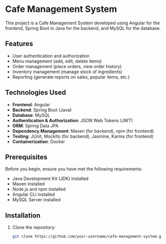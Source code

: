 # Cafe Management System

This project is a Cafe Management System developed using Angular for the frontend, Spring Boot in Java for the backend, and MySQL for the database.

## Features

- User authentication and authorization
- Menu management (add, edit, delete items)
- Order management (place orders, view order history)
- Inventory management (manage stock of ingredients)
- Reporting (generate reports on sales, popular items, etc.)

## Technologies Used

- **Frontend**: Angular
- **Backend**: Spring Boot (Java)
- **Database**: MySQL
- **Authentication & Authorization**: JSON Web Tokens (JWT)
- **ORM**: Spring Data JPA
- **Dependency Management**: Maven (for backend), npm (for frontend)
- **Testing**: JUnit, Mockito (for backend), Jasmine, Karma (for frontend)
- **Containerization**: Docker

## Prerequisites

Before you begin, ensure you have met the following requirements:
- Java Development Kit (JDK) installed
- Maven installed
- Node.js and npm installed
- Angular CLI installed
- MySQL Server installed

## Installation

1. Clone the repository:
   ```bash
   git clone https://github.com/your-username/cafe-management-system.git
